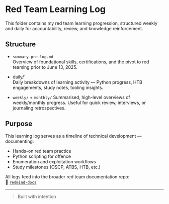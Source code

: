 # Red Team Learning Log

This folder contains my red team learning progression, structured weekly and daily for accountability, review, and knowledge reinforcement.

## Structure

- `summary-pre-log.md`  
  Overview of foundational skills, certifications, and the pivot to red teaming prior to June 13, 2025.

- daily/`  
  Daily breakdowns of learning activity — Python progress, HTB engagements, study notes, tooling insights.
  
- `weekly/`  + `monthly/`
  Summarised, high-level overviews of weekly/monthly progress. Useful for quick review, interviews, or journaling retrospectives.

## Purpose

This learning log serves as a timeline of technical development — documenting:
- Hands-on red team practice
- Python scripting for offence
- Enumeration and exploitation workflows
- Study milestones (OSCP, ATBS, HTB, etc.)

All logs feed into the broader red team documentation repo:  
📎 [`redmind-docs`](https://github.com/mermehr/redmind-docs)

---

>  Built with intention
